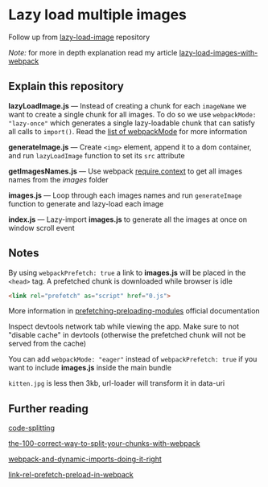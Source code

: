 # Lazy load multiple images

Follow up from [lazy-load-image](../lazy-load-image) repository

*Note:* for more in depth explanation read my article [lazy-load-images-with-webpack](https://dev.to/pldg/lazy-load-images-with-webpack-5e80)

## Explain this repository

**lazyLoadImage.js** — Instead of creating a chunk for each `imageName` we want to create a single chunk for all images. To do so we use `webpackMode: "lazy-once"` which generates a single lazy-loadable chunk that can satisfy all calls to `import()`. Read the [list of webpackMode](https://webpack.js.org/api/module-methods/#import-) for more information

**generateImage.js** — Create `<img>` element, append it to a dom container, and run `lazyLoadImage` function to set its `src` attribute

**getImagesNames.js** — Use webpack [require.context](../require-context) to get all images names from the *images* folder

**images.js** — Loop through each images names and run `generateImage` function to generate and lazy-load each image

**index.js** — Lazy-import **images.js** to generate all the images at once on window scroll event

## Notes

By using `webpackPrefetch: true` a link to **images.js** will be placed in the `<head>` tag. A prefetched chunk is downloaded while browser is idle

```html
<link rel="prefetch" as="script" href="0.js">
```

More information in [prefetching-preloading-modules](https://webpack.js.org/guides/code-splitting/#prefetching-preloading-modules) official documentation

Inspect devtools network tab while viewing the app. Make sure to not "disable cache" in devtools (otherwise the prefetched chunk will not be served from the cache)

You can add `webpackMode: "eager"` instead of `webpackPrefetch: true` if you want to include **images.js** inside the main bundle

`kitten.jpg` is less then 3kb, url-loader will transform it in data-uri

## Further reading

[code-splitting](https://survivejs.com/webpack/building/code-splitting/)

[the-100-correct-way-to-split-your-chunks-with-webpack](https://hackernoon.com/the-100-correct-way-to-split-your-chunks-with-webpack-f8a9df5b7758)

[webpack-and-dynamic-imports-doing-it-right](https://medium.com/front-end-hacking/webpack-and-dynamic-imports-doing-it-right-72549ff49234)

[link-rel-prefetch-preload-in-webpack](https://medium.com/webpack/link-rel-prefetch-preload-in-webpack-51a52358f84c)
